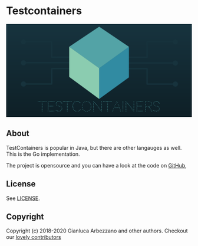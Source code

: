 # Testcontainers

![Testcontainers logo](./logo.png)

## About

TestContainers is popular in Java, but there are other langauges as well. This
is the Go implementation.

The project is opensource and you can have a look at the code on
[GitHub](httsp://github.com/testcontainers/testcontainers-go),

## License

See [LICENSE](https://github.com/testcontainers/testcontainers-go/blob/master/LICENSE).

## Copyright

Copyright (c) 2018-2020 Gianluca Arbezzano and other authors.
Checkout our [lovely
contributors](https://github.com/testcontainers/testcontainers-java/graphs/contributors)
